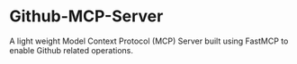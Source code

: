 # Github-MCP-Server
A light weight Model Context Protocol (MCP) Server built using FastMCP to enable Github related operations.
